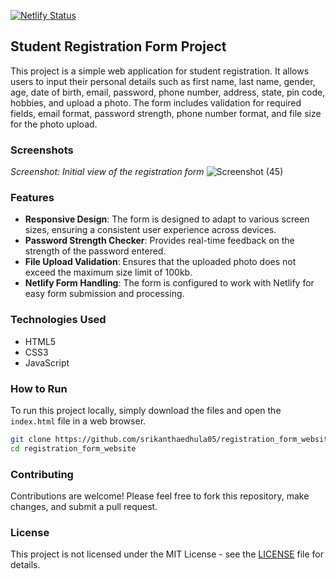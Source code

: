  [![Netlify Status](https://api.netlify.com/api/v1/badges/168507ed-6e7d-40a4-bb68-f9d12ad4df4b/deploy-status)](https://app.netlify.com/sites/srf/deploys)
## Student Registration Form Project

This project is a simple web application for student registration. It allows users to input their personal details such as first name, last name, gender, age, date of birth, email, password, phone number, address, state, pin code, hobbies, and upload a photo. The form includes validation for required fields, email format, password strength, phone number format, and file size for the photo upload.

### Screenshots

*Screenshot: Initial view of the registration form*
![Screenshot (45)](https://github.com/surajkumar345678/Student-Registration-Form/assets/60316890/a799f1cf-83ed-44e8-8c2c-5cd5812c2997)

### Features

- **Responsive Design**: The form is designed to adapt to various screen sizes, ensuring a consistent user experience across devices.
- **Password Strength Checker**: Provides real-time feedback on the strength of the password entered.
- **File Upload Validation**: Ensures that the uploaded photo does not exceed the maximum size limit of 100kb.
- **Netlify Form Handling**: The form is configured to work with Netlify for easy form submission and processing.

### Technologies Used

- HTML5
- CSS3
- JavaScript

### How to Run

To run this project locally, simply download the files and open the `index.html` file in a web browser.

```bash
git clone https://github.com/srikanthaedhula05/registration_form_website.git
cd registration_form_website
```

### Contributing

Contributions are welcome! Please feel free to fork this repository, make changes, and submit a pull request.

### License

This project is not licensed under the MIT License - see the [LICENSE](LICENSE) file for details.
